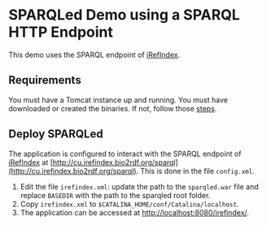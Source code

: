 # SPARQLed Demo using a SPARQL HTTP Endpoint

This demo uses the SPARQL endpoint of [iRefIndex](http://download.bio2rdf.org/release/2/irefindex/irefindex.html).

## Requirements

You must have a Tomcat instance up and running.
You must have downloaded or created the binaries. If not, follow those [steps](https://github.com/sindice/sparqled/wiki/Getting-Binaries).

## Deploy SPARQLed

The application is configured to interact with the SPARQL endpoint of [iRefIndex](http://download.bio2rdf.org/release/2/irefindex/irefindex.html) at [http://cu.irefindex.bio2rdf.org/sparql](http://cu.irefindex.bio2rdf.org/sparql). This is done in the file `config.xml`.

1. Edit the file `irefindex.xml`: update the path to the `sparqled.war` file and replace `BASEDIR` with the path to the sparqled root folder.
2. Copy `irefindex.xml` to `$CATALINA_HOME/conf/Catalina/localhost`.
3. The application can be accessed at [http://localhost:8080/irefindex/](http://localhost:8080/irefindex/).

